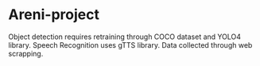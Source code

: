 # Areni-project
Object detection requires retraining through COCO dataset and YOLO4 library.
Speech Recognition uses gTTS library.
Data collected through web scrapping.
